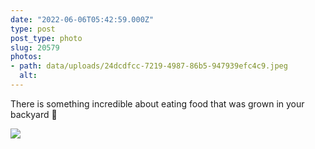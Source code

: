 ```yaml
---
date: "2022-06-06T05:42:59.000Z"
type: post 
post_type: photo
slug: 20579
photos: 
- path: data/uploads/24dcdfcc-7219-4987-86b5-947939efc4c9.jpeg
  alt: 
---
```

There is something incredible about eating food that was grown in your backyard 🌱


![](https://brandontreb.com/data/uploads/24dcdfcc-7219-4987-86b5-947939efc4c9.jpeg)
